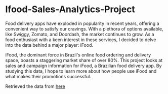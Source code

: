 # Ifood-Sales-Analytics-Project


Food delivery apps have exploded in popularity in recent years, offering a convenient way to satisfy our cravings. With a plethora of options available, like Swiggy, Zomato, and Doordash, the market continues to grow. As a food enthusiast with a keen interest in these services, I decided to delve into the data behind a major player: iFood.

iFood, the dominant force in Brazil's online food ordering and delivery space, boasts a staggering market share of over 80%. This project looks at sales and campaign information for iFood, a Brazilian food delivery app. By studying this data, I hope to learn more about how people use iFood and what makes their promotions successful.

Retrieved the data from [here](https://www.kaggle.com/datasets/jackdaoud/marketing-data?trk=article-ssr-frontend-pulse_little-text-block)

